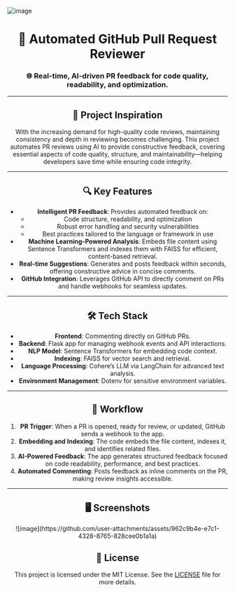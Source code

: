 ![image](https://github.com/user-attachments/assets/962c9b4e-e7c1-4328-8765-828cee0b1a1a)
<div align="center">
<div align="center">
  
# 🤖 Automated GitHub Pull Request Reviewer
  
</div>

### 🌐 Real-time, AI-driven PR feedback for code quality, readability, and optimization.

---

## 🚀 Project Inspiration

With the increasing demand for high-quality code reviews, maintaining consistency and depth in reviewing becomes challenging. This project automates PR reviews using AI to provide constructive feedback, covering essential aspects of code quality, structure, and maintainability—helping developers save time while ensuring code integrity.

---

## 🔍 Key Features

- **Intelligent PR Feedback**: Provides automated feedback on:
  - Code structure, readability, and optimization
  - Robust error handling and security vulnerabilities
  - Best practices tailored to the language or framework in use
- **Machine Learning-Powered Analysis**: Embeds file content using Sentence Transformers and indexes them with FAISS for efficient, content-based retrieval.
- **Real-time Suggestions**: Generates and posts feedback within seconds, offering constructive advice in concise comments.
- **GitHub Integration**: Leverages GitHub API to directly comment on PRs and handle webhooks for seamless updates.

---

## 🛠️ Tech Stack

- **Frontend**: Commenting directly on GitHub PRs.
- **Backend**: Flask app for managing webhook events and API interactions.
- **NLP Model**: Sentence Transformers for embedding code context.
- **Indexing**: FAISS for vector search and retrieval.
- **Language Processing**: Cohere’s LLM via LangChain for advanced text analysis.
- **Environment Management**: Dotenv for sensitive environment variables.

---

## 🧭 Workflow

1. **PR Trigger**: When a PR is opened, ready for review, or updated, GitHub sends a webhook to the app.
2. **Embedding and Indexing**: The code embeds the file content, indexes it, and identifies related files.
3. **AI-Powered Feedback**: The app generates structured feedback focused on code readability, performance, and best practices.
4. **Automated Commenting**: Posts feedback as inline comments on the PR, making review insights accessible.

---

## 🖥️ Screenshots

<div align="center">
![image](https://github.com/user-attachments/assets/962c9b4e-e7c1-4328-8765-828cee0b1a1a)
</div>


## 📜 License

This project is licensed under the MIT License. See the [LICENSE](LICENSE) file for more details.



